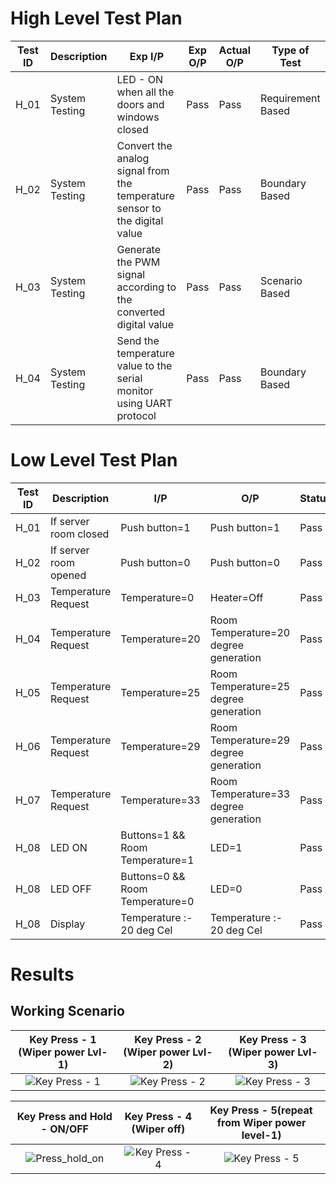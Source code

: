 # High Level Test Plan
| Test ID  | Description | Exp I/P | Exp O/P | Actual O/P | Type of Test |
| ------------- | ------------- | ------------- | ------------- | ------------- | ------------- 
| H_01  | System Testing  | LED - ON when all the doors and windows closed  | Pass  | Pass  | Requirement Based  |
| H_02  | System Testing  | Convert the analog signal from the temperature sensor to the digital value | Pass  | Pass  | Boundary Based  |
| H_03  | System Testing  | Generate the PWM signal according to the converted digital value  | Pass  | Pass  | Scenario Based  |
| H_04  | System Testing  | Send the temperature value to the serial monitor using UART protocol  | Pass  | Pass  | Boundary Based  |

# Low Level Test Plan
| Test ID  | Description | I/P | O/P | Status |
| ------------- | ------------- | ------------- | ------------- | -------------
| H_01  | If server room closed   | Push button=1  | Push button=1  | Pass  |
| H_02  | If server room opened  | Push button=0  | Push button=0  | Pass  |
| H_03  | Temperature Request  | Temperature=0  | Heater=Off  | Pass  |
| H_04  | Temperature Request  | Temperature=20  | Room Temperature=20 degree generation | Pass  |
| H_05  | Temperature Request  | Temperature=25  | Room Temperature=25 degree generation  | Pass  |
| H_06  | Temperature Request  | Temperature=29  | Room Temperature=29 degree generation  | Pass  |
| H_07  | Temperature Request  | Temperature=33  | Room Temperature=33 degree generation  | Pass  |
| H_08  | LED ON | Buttons=1 && Room Temperature=1 | LED=1  | Pass  |
| H_08  | LED OFF | Buttons=0 && Room Temperature=0  | LED=0  | Pass  |
| H_08  | Display | Temperature :- 20 deg Cel  | Temperature :- 20 deg Cel  | Pass  |

# Results

## Working Scenario
|Key Press - 1 (Wiper power Lvl-1)|Key Press - 2 (Wiper power Lvl-2)|Key Press - 3 (Wiper power Lvl-3)|
|:--:|:--:|:--:|
| ![Key Press - 1](https://user-images.githubusercontent.com/102242702/168414064-1af31028-342e-4f3e-a754-2bf0bc005abe.gif)  | ![Key Press - 2](https://user-images.githubusercontent.com/102242702/168414162-cab0228e-49cf-4fe9-94c9-221a714964fa.gif)  |  ![Key Press - 3](https://user-images.githubusercontent.com/102242702/168414183-5be8a852-5448-423c-8987-b6551201608e.gif) |

|Key Press and Hold - __ON/OFF__|Key Press - 4 (Wiper off)|Key Press - 5(repeat from Wiper power level-1)|
|:--:|:--:|:--:|
| ![Press_hold_on](https://user-images.githubusercontent.com/102242702/168414248-0ffe8362-1028-45b7-84b7-cc6e4aee73fb.gif)  | ![Key Press - 4](https://user-images.githubusercontent.com/102242702/168414262-4e2791a3-5fc4-4559-a6cd-e38d58ad214e.gif)  | ![Key Press - 5](https://user-images.githubusercontent.com/102242702/168414281-bfe9a227-3964-4d1b-a01a-282523b569cd.gif) |
